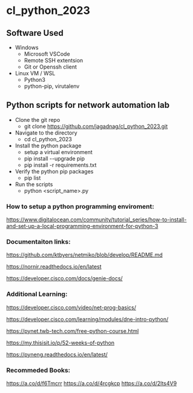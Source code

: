# cl_python_2023

## Software Used
* Windows
  * Microsoft VSCode
  * Remote SSH extentsion
  * Git or Openssh client
* Linux VM / WSL
  * Python3
  * python-pip, virutalenv
    
## Python scripts for network automation lab

* Clone the git repo
  * git clone https://github.com/jagadnag/cl_python_2023.git
* Navigate to the directory
  * cd cl_python_2023
* Install the python package
  * setup a virtual environment
  * pip install --upgrade pip
  * pip install -r requirements.txt
* Verify the python pip packages
  * pip list
* Run the scripts
  * python <script_name>.py 

### How to setup a python programming enviroment:

https://www.digitalocean.com/community/tutorial_series/how-to-install-and-set-up-a-local-programming-environment-for-python-3

### Documentaiton links:

https://github.com/ktbyers/netmiko/blob/develop/README.md 

https://nornir.readthedocs.io/en/latest

https://developer.cisco.com/docs/genie-docs/

### Additional Learning:

https://developer.cisco.com/video/net-prog-basics/

https://developer.cisco.com/learning/modules/dne-intro-python/

https://pynet.twb-tech.com/free-python-course.html

https://my.thisisit.io/p/52-weeks-of-python

https://pyneng.readthedocs.io/en/latest/


### Recommeded Books:

https://a.co/d/f6Tmcrr
https://a.co/d/4rcgkcp
https://a.co/d/2lts4V9


  

